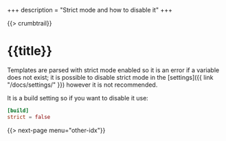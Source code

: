 +++
description = "Strict mode and how to disable it"
+++

{{> crumbtrail}}

# {{title}}

Templates are parsed with strict mode enabled so it is an error if a variable does not exist; it is possible to disable strict mode in the [settings]({{ link "/docs/settings/" }}) however it is not recommended.

It is a build setting so if you want to disable it use:

```toml
[build]
strict = false
```

{{> next-page menu="other-idx"}}

